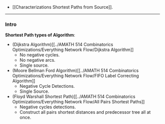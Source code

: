 - [[Characterizations Shortest Paths from Source]]. 

---
### **Intro**

**Shortest Path types of Algorithm**: 

- (Dijkstra Algorithm)[[../AMATH 514 Combinatorics Optimizations/Everything Network Flow/Dijkstra Algorithm]] 
	- No negative cycles.
	- No negative arcs.
	- Single source. 
- (Moore Bellman Ford Algorithm)[[../AMATH 514 Combinatorics Optimizations/Everything Network Flow/FIFO Label Correcting Algorithm]] 
	- Negative Cycle Detections.
	- Single Source.
- (Floyd Warshall Shortest Path)[[../AMATH 514 Combinatorics Optimizations/Everything Network Flow/All Pairs Shortest Paths]] 
	- Negative cycles detections. 
	- Construct all pairs shortest distances and predecessor tree all at once. 


